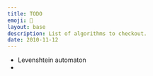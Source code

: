 ```yaml
---
title: TODO
emoji: 📝
layout: base
description: List of algorithms to checkout.
date: 2010-11-12
---
```


- Levenshtein automaton
- 